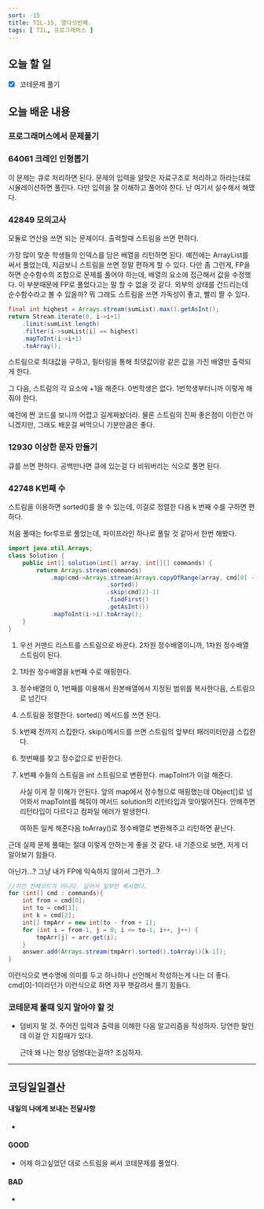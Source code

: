 ```yaml
---
sort: -15
title: TIL-15, 열다섯번째.
tags: [ TIL, 프로그래머스 ]
---
```


## 오늘 할 일

- [x] 코테문제 풀기

## 오늘 배운 내용  
### 프로그래머스에서 문제풀기

### 64061 크레인 인형뽑기

이 문제는 큐로 처리하면 된다. 문제의 입력을 알맞은 자료구조로 처리하고 하라는대로 시뮬레이션하면 풀린다. 다만 입력을 잘 이해하고 풀어야 한다. 난 여기서 실수해서 해맸다.

### 42849 모의고사

모듈로 연산을 쓰면 되는 문제이다. 출력할때 스트림을 쓰면 편하다.

가장 많이 맞춘 학생들의 인덱스를 담은 배열을 리턴하면 된다. 예전에는 ArrayList를 써서 풀었는데, 지금보니 스트림을 쓰면 정말 편하게 할 수 있다. 다만 좀 그런게, FP을 하면 순수함수의 조합으로 문제를 풀어야 하는데, 배열의 요소에 접근해서 값을 수정했다. 이 부분때문에 FP로 풀었다고는 말 할 수 없을 것 같다. 외부의 상태를 건드리는데 순수함수라고 볼 수 있을까? 뭐 그래도 스트림을 쓰면 가독성이 좋고, 빨리 짤 수 있다.

```java
final int highest = Arrays.stream(sumList).max().getAsInt();
return Stream.iterate(0, i->i+1)
    .limit(sumList.length)
    .filter(i->sumList[i] == highest)
    .mapToInt(i->i+1)
    .toArray();
```

스트림으로 최대값을 구하고, 필터링을 통해 최댓값이랑 같은 값을 가진 배열만 출력되게 한다.

그 다음, 스트림의 각 요소에 +1을 해준다. 0번학생은 없다. 1번학생부터니까 이렇게 해줘야 한다.

예전에 짠 코드를 보니까 어렵고 길게짜놨더라. 물론 스트림의 진짜 좋은점이 이런건 아니겠지만, 그래도 배운걸 써먹으니 기분만큼은 좋다. 

### 12930 이상한 문자 만들기

큐를 쓰면 편하다. 공백만나면 큐에 있는걸 다 비워버리는 식으로 풀면 된다.

### 42748 K번째 수

스트림을 이용하면 sorted()를 쓸 수 있는데, 이걸로 정렬한 다음 k 번째 수를 구하면 편하다.

처음 풀때는 for루프로 풀었는데, 파이프라인 하나로 풀릴 것 같아서 한번 해봤다.

```java
import java.util.Arrays;
class Solution {
    public int[] solution(int[] array, int[][] commands) {
        return Arrays.stream(commands)
        	.map(cmd->Arrays.stream(Arrays.copyOfRange(array, cmd[0] - 1, cmd[1]))
                			.sorted()
                 			.skip(cmd[2]-1)
                 			.findFirst()
                 			.getAsInt())
	        .mapToInt(i->i).toArray();
    }
}
```

1. 우선 커맨드 리스트를 스트림으로 바꾼다. 2차원 정수배열이니까, 1차원 정수배열 스트림이 된다.

2. 1차원 정수배열을 k번째 수로 매핑한다.

3. 정수배열의 0, 1번째를 이용해서 원본배열에서 지정된 범위를 복사한다음, 스트림으로 넘긴다

4. 스트림을 정렬한다. sorted() 메서드를 쓰면 된다.

5. k번째 전까지 스킵한다. skip()메서드를 쓰면 스트림의 앞부터 패러미터만큼 스킵한다.

6. 첫번째를 찾고 정수값으로 반환한다.

7. k번째 수들의 스트림을 int 스트림으로 변환한다. mapToInt가 이걸 해준다.

   사실 이게 잘 이해가 안된다. 앞의 map에서 정수형으로 매핑했는데 Object[]로 넘어와서 mapToInt를 해줘야 메서드 solution의 리턴타입과 맞아떨어진다. 안해주면 리턴타입이 다르다고 컴파일 에러가 발생한다.

   여하튼 일케 해준다음 toArray()로 정수배열로 변환해주고 리턴하면 끝난다.

근데 실제 문제 풀때는 절대 이렇게 안하는게 좋을 것 같다. 내 기준으로 보면, 저게 더 알아보기 힘들다.

아닌가...? 그냥 내가 FP에 익숙하지 않아서 그런가...?

```java
//이건 전체코드가 아니다. 길어서 일부만 복사했다.
for (int[] cmd : commands){
    int from = cmd[0];
    int to = cmd[1];
    int k = cmd[2];
    int[] tmpArr = new int[to - from + 1];
    for (int i = from-1, j = 0; i <= to-1; i++, j++) {
        tmpArr[j] = arr.get(i);
    }
    answer.add(Arrays.stream(tmpArr).sorted().toArray()[k-1]);
}
```

이런식으로 변수명에 의미를 두고 하나하나 선언해서 작성하는게 나는 더 좋다. cmd[0]-1이라던가 이런식으로 하면 자꾸 햇갈려서 풀기 힘들다.

### 코테문제 풀때 잊지 말아야 할 것

* 덤비지 말 것. 주어진 입력과 출력을 이해한 다음 알고리즘을 작성하자. 당연한 말인데 이걸 안 지킬때가 있다.

  근데 왜 나는 항상 덤벙대는걸까? 조심하자.

***

## 코딩일일결산

#### 내일의 나에게 보내는 전달사항

* 

#### GOOD

* 어제 하고싶었던 대로 스트림을 써서 코테문제를 풀었다.

#### BAD

* 
